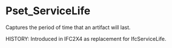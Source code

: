 # Pset_ServiceLife

Captures the period of time that an artifact will last.
<!-- end of short definition -->
 HISTORY: Introduced in IFC2X4 as replacement for IfcServiceLife.
